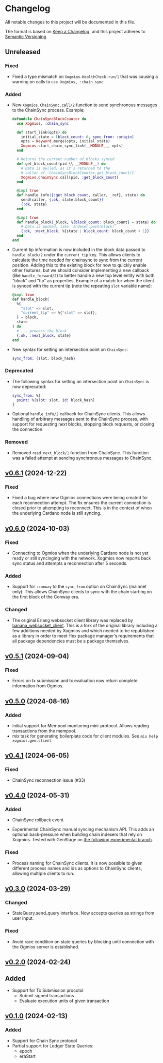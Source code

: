 # Changelog

All notable changes to this project will be documented in this file.

The format is based on [Keep a Changelog](https://keepachangelog.com/en/1.1.0/),
and this project adheres to [Semantic Versioning](https://semver.org/spec/v2.0.0.html).

## Unreleased

### Fixed

- Fixed a type mismatch on `Xogmios.HealthCheck.run/1` that was causing a warning on calls to `use Xogmios, :chain_sync`.

### Added

- New `Xogmios.ChainSync.call/2` function to send synchronous messages to the ChainSync process. Example:

  ```elixir
  defmodule ChainSyncBlockCounter do
    use Xogmios, :chain_sync

    def start_link(opts) do
      initial_state = [block_count: 0, sync_from: :origin]
      opts = Keyword.merge(opts, initial_state)
      Xogmios.start_chain_sync_link(__MODULE__, opts)
    end

    # Returns the current number of blocks synced
    def get_block_count(pid \\ __MODULE__) do
      # Data is pulled, as it's returned to the 
      # caller of `ChainSyncBlockCounter.get_block_count/1`
      Xogmios.ChainSync.call(pid, :get_block_count)
    end

    @impl true
    def handle_info({:get_block_count, caller, _ref}, state) do
      send(caller, {:ok, state.block_count})
      {:ok, state}
    end

    @impl true
    def handle_block(_block, %{block_count: block_count} = state) do
      # Data is pushed, like `Indexer.push(block)`
      {:ok, :next_block, %{state | block_count: block_count + 1}}
    end
  end
  ```

- Current tip information is now included in the block data passed to `handle_block/2` under the `current_tip` key. This allows clients to calculate the time needed for chainsync to sync from the current position. Adding this to the existing block for now to quickly enable other features, but we should consider implementing a new callback (like `handle_forward/2`) to better handle a new top level entity with both "block" and "tip" as properties. Example of a match for when the client is synced with the current tip (note the repeating `slot` variable name):

  ```elixir
  @impl true
  def handle_block(
    %{
      "slot" => slot,
      "current_tip" => %{"slot" => slot},
    } = block,
    state
  ) do
    # ... process the block
    {:ok, :next_block, state}
  end
  ```

- New syntax for setting an intersection point on `ChainSync`:

  ```elixir
  sync_from: {slot, block_hash}
  ```

### Deprecated

- The following syntax for setting an intersection point on `ChainSync` is now deprecated:

  ```elixir
  sync_from: %{
    point: %{slot: slot, id: block_hash}
  }
  ```
- Optional `handle_info/2` callback for ChainSync clients. This allows handling of arbitrary
messages sent to the ChainSync process, with support for requesting next blocks, stopping block
requests, or closing the connection.

### Removed

- Removed `read_next_block/1` function from ChainSync. This function was a failed attempt at sending synchronous messages to ChainSync.

## [v0.6.1](https://github.com/wowica/xogmios/releases/tag/v0.6.1) (2024-12-22)

### Fixed

- Fixed a bug where new Ogmios connections were being created for each reconnection attempt. The fix
ensures the current connection is closed prior to attempting to reconnect. This is in the context of
when the underlying Cardano node is still syncing.

## [v0.6.0](https://github.com/wowica/xogmios/releases/tag/v0.6.0) (2024-10-03)

### Fixed

- Connecting to Ogmios when the underlying Cardano node is not yet ready or still syncinging with
the network. Xogmios now reports back sync status and attempts a reconnection after 5 seconds.

### Added

- Support for `:conway` to the `sync_from` option on ChainSync (mainnet only). This allows ChainSync
clients to sync with the chain starting on the first block of the Conway era.

### Changed

- The original Erlang websocket client library was replaced by [banana_websocket_client](https://hex.pm/packages/banana_websocket_client).
This is a fork of the original library including a few additions needed by Xogmios and which needed
to be republished as a library in order to meet Hex package manager's requirements that all
package dependencies must be a package themselves.

## [v0.5.1](https://github.com/wowica/xogmios/releases/tag/v0.5.1) (2024-09-04)

### Fixed

- Errors on tx submission and tx evaluation now return complete information from Ogmios.

## [v0.5.0](https://github.com/wowica/xogmios/releases/tag/v0.5.0) (2024-08-16)

### Added

- Initial support for Mempool monitoring mini-protocol. Allows reading transactions from the mempool.
- mix task for generating boilerplate code for client modules. See `mix help xogmios.gen.client`

## [v0.4.1](https://github.com/wowica/xogmios/releases/tag/v0.4.1) (2024-06-05)

### Fixed

- ChainSync reconnection issue (#33)

## [v0.4.0](https://github.com/wowica/xogmios/releases/tag/v0.4.0) (2024-05-31)

### Added

- ChainSync rollback event.

- Experimental ChainSync manual syncing mechanism API. This adds an optional back-pressure when building chain indexers that rely on Xogmios. Tested with GenStage on [the following experimental branch](https://github.com/wowica/xogmios_watcher/tree/chain-indexer).

### Fixed

- Process naming for ChainSync clients. It is now possible to given different process names and ids as options to ChainSync clients, allowing multiple clients to run.

## [v0.3.0](https://github.com/wowica/xogmios/releases/tag/v0.3.0) (2024-03-29)

### Changed

- StateQuery.send_query interface. Now accepts queries as strings from user input.

### Fixed

- Avoid race condition on state queries by blocking until connection with the Ogmios server is established.

## [v0.2.0](https://github.com/wowica/xogmios/releases/tag/v0.2.0) (2024-02-24)

## Added

- Support for Tx Submission procotol
  - Submit signed transactions
  - Evaluate execution units of given transaction

## [v0.1.0](https://github.com/wowica/xogmios/releases/tag/v0.1.0) (2024-02-13)

### Added

- Support for Chain Sync protocol
- Partial support for Ledger State Queries:
  - epoch
  - eraStart
